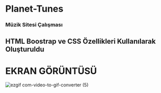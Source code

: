 ﻿# Planet-Tunes
 
<h3> Müzik Sitesi Çalışması </h3> 

<h2> HTML Boostrap ve CSS Özellikleri Kullanılarak Oluşturuldu</h2>

# EKRAN GÖRÜNTÜSÜ
![ezgif com-video-to-gif-converter (5)](https://github.com/kaymakhasan/Planet-Tunes/assets/147662994/3066ae14-60d2-4ba9-9013-17436cfd8286)
